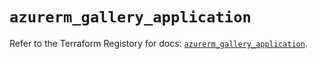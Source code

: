 # `azurerm_gallery_application`

Refer to the Terraform Registory for docs: [`azurerm_gallery_application`](https://registry.terraform.io/providers/hashicorp/azurerm/3.60.0/docs/resources/gallery_application).
